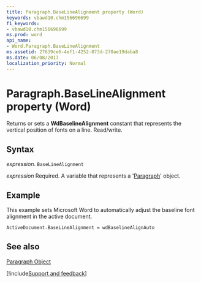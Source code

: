 ```yaml
---
title: Paragraph.BaseLineAlignment property (Word)
keywords: vbawd10.chm156696699
f1_keywords:
- vbawd10.chm156696699
ms.prod: word
api_name:
- Word.Paragraph.BaseLineAlignment
ms.assetid: 27639ce6-4ef1-4252-873d-270ae19daba8
ms.date: 06/08/2017
localization_priority: Normal
---
```



# Paragraph.BaseLineAlignment property (Word)

Returns or sets a  **WdBaselineAlignment** constant that represents the vertical position of fonts on a line. Read/write.


## Syntax

_expression_. `BaseLineAlignment`

_expression_ Required. A variable that represents a '[Paragraph](Word.Paragraph.md)' object.


## Example

This example sets Microsoft Word to automatically adjust the baseline font alignment in the active document.


```vb
ActiveDocument.BaseLineAlignment = wdBaselineAlignAuto
```


## See also


[Paragraph Object](Word.Paragraph.md)

[!include[Support and feedback](~/includes/feedback-boilerplate.md)]